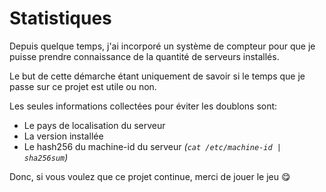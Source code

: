 # Statistiques

Depuis quelque temps, j'ai incorporé un système de compteur pour que je puisse prendre connaissance de la quantité de serveurs installés.

Le but de cette démarche étant uniquement de savoir si le temps que je passe sur ce projet est utile ou non.

Les seules informations collectées pour éviter les doublons sont:

* Le pays de localisation du serveur
* La version installée
* Le hash256 du machine-id du serveur _\(`cat /etc/machine-id | sha256sum`\)_

Donc, si vous voulez que ce projet continue, merci de jouer le jeu 😋 

